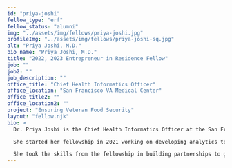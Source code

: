 ```yaml
---
id: "priya-joshi"
fellow_type: "erf"
fellow_status: "alumni"
img: "../assets/img/fellows/priya-joshi.jpg"
profileImg: "../assets/img/fellows/priya-joshi-sq.jpg"
alt: "Priya Joshi, M.D."
bio_name: "Priya Joshi, M.D."
title: "2022, 2023 Entrepreneur in Residence Fellow"
job: ""
job2: ""
job_description: ""
office_title: "Chief Health Informatics Officer"
office_location: "San Francisco VA Medical Center"
office_title2: ""
office_location2: ""
project: "Ensuring Veteran Food Security"
layout: "fellow.njk"
bio: >
  Dr. Priya Joshi is the Chief Health Informatics Officer at the San Francisco VA Medical Center. She identifies where exclusions in code become exclusions & inconvenience in care. We shouldn't have to jump through hoops to get the care and resources we need; the best care should be the path of least resistance.

  She started her fellowship in 2021 working on developing analytics to proactively identify missed diagnoses of kidney disease, hypertension, and diabetes to proactively provide upstream medication therapy that prevented kidney disease progression to dialysis, heart attacks, and strokes. She moved forward in 2022 building an enterprise evaluation of food security and building a grocery delivery program called Foodshare that helped get food to Veterans experiencing food insecurity and homelessness. 

  She took the skills from the fellowship in building partnerships to get regular and artificial intelligence to the point of care, so Veterans and staff get information and support when and where they need it.
---
```


